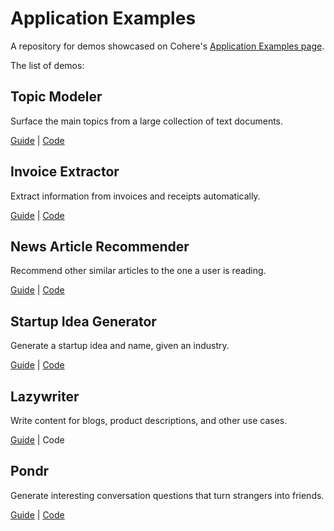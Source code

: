 # Application Examples
A repository for demos showcased on Cohere's [Application Examples page](https://docs.cohere.ai/page/application-examples).

The list of demos:

## Topic Modeler
Surface the main topics from a large collection of text documents.

[Guide](https://docs.cohere.ai/page/topic-modeling) | [Code](https://github.com/cohere-ai/examples/tree/main/topic-modeling)


## Invoice Extractor
Extract information from invoices and receipts automatically.

[Guide](https://docs.cohere.ai/page/invoice-extractor) | [Code](https://github.com/cohere-ai/examples/tree/main/invoice-extractor)

## News Article Recommender
Recommend other similar articles to the one a user is reading.

[Guide](https://docs.cohere.ai/page/news-article-recommender) | [Code](https://github.com/cohere-ai/examples/tree/main/article-recommender)


## Startup Idea Generator
Generate a startup idea and name, given an industry.

[Guide](https://docs.cohere.ai/page/startup-idea-generator) | [Code](https://github.com/cohere-ai/examples/tree/main/startup-idea-generator)

## Lazywriter
Write content for blogs, product descriptions, and other use cases.

[Guide](https://docs.cohere.ai/page/invoice-extractor) | Code

## Pondr
Generate interesting conversation questions that turn strangers into friends.

[Guide](https://docs.cohere.ai/page/pondr) | [Code](https://github.com/cohere-ai/examples/tree/main/pondr)